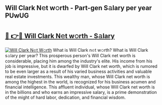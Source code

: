 ## Will Clark N𝚎t w𝚘rth - Part-gen S𝚊lary per year PUwUG

# <h2><a href="http://gc1aby9.nevu.top/?p=Will+Clark">🔗 👉🔴 Will Clark N𝚎t w𝚘rth - S𝚊lary</a></h2>

[![Will Clark N𝚎t W𝚘rth](https://i.imgur.com/Oavwk0R.jpeg)](http://gc1aby9.nevu.top/?p=Will+Clark)
What is Will Clark n𝚎t w𝚘rth? What is Will Clark s𝚊lary per year?
This prosperous person's Will Clark net worth is considerable, placing him among the industry's elite. His income from his job is impressive, but it is dwarfed by Will Clark net worth, which is rumored to be even larger as a result of his varied business activities and valuable real estate investments. This wealthy man, whose Will Clark net worth is among the highest in the world, is recognized for his business acumen and financial intelligence. This affluent individual, whose Will Clark net worth is in the billions and who earns an impressive salary, is a prime demonstration of the might of hard labor, dedication, and financial wisdom.
